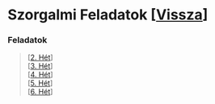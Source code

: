 # Szorgalmi Feladatok [[Vissza]()]

### Feladatok
> [[2. Hét](https://github.com/OraveczJozsef/Miskolci_Egyetem/tree/main/Programoz%C3%A1s%20Alapjai/Szorgalmi%20Feladatok/2%20H%C3%A9t)]\
> [[3. Hét](https://github.com/OraveczJozsef/Miskolci_Egyetem/tree/main/Programoz%C3%A1s%20Alapjai/Szorgalmi%20Feladatok/3%20H%C3%A9t)]\
> [[4. Hét](https://github.com/OraveczJozsef/Miskolci_Egyetem/tree/main/Programoz%C3%A1s%20Alapjai/Szorgalmi%20Feladatok/4%20H%C3%A9t)]\
> [[5. Hét](https://github.com/OraveczJozsef/Miskolci_Egyetem/tree/main/Programoz%C3%A1s%20Alapjai/Szorgalmi%20Feladatok/5%20H%C3%A9t)]\
> [[6. Hét](https://github.com/OraveczJozsef/Miskolci_Egyetem/tree/main/Programoz%C3%A1s%20Alapjai/Szorgalmi%20Feladatok/6%20H%C3%A9t)]